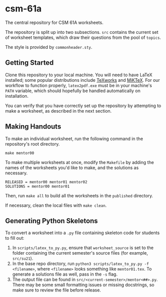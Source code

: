 # csm-61a

The central repository for CSM 61A worksheets.

The repository is split up into two subsections. `src` contains the current set
of worksheet templates, which draw their questions from the pool of `topics`.

The style is provided by `commonheader.sty`. 

## Getting Started
Clone this repository to your local machine. You will need to have LaTeX installed; some popular distributions include [TeXworks](https://tug.org/texworks/#Getting_TeXworks) and [MiKTeX](https://miktex.org/). For our workflow to function properly, `latex2pdf.exe` must be in your machine's `PATH` variable, which should hopefully be handled automatically on installation.

You can verify that you have correctly set up the repository by attempting to make a worksheet, as described in the next section.

## Making Handouts

To make an individual worksheet, run the following command in the repository's
root directory.

    make mentor00

To make multiple worksheets at once, modify the `Makefile` by adding the names
of the worksheets you'd like to make, and the solutions as necessary.

    RELEASED = mentor00 mentor01 mentor02
    SOLUTIONS = mentor00 mentor01

Then, run `make all` to build all the worksheets in the `published` directory.

If necessary, clean the local files with `make clean`.

## Generating Python Skeletons

To convert a worksheet into a `.py` file containing skeleton code for students to fill out:
1. In `scripts/latex_to_py.py`, ensure that `worksheet_source` is set to the folder containing the current semester's source files (for example, `src/su21`).
2. In the base repo directory, run `python3 scripts/latex_to_py.py -f <filename>`, where `<filename>` looks something like `mentor01.tex`. To generate a solutions file as well, pass in the `-s` flag.
3. The output file can be found in `src/<current-semester>/mentor<##>.py`. There may be some small formatting issues or missing docstrings, so make sure to review the file before release.
